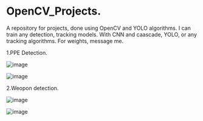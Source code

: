 # OpenCV_Projects.
A repository for projects, done using OpenCV and YOLO algorithms.
I can train any detection, tracking models.  With CNN and caascade, YOLO, or any tracking algorithms.
For weights, message me. 

1.PPE Detection.

![image](https://user-images.githubusercontent.com/90163078/222940802-0b2320b8-717b-45ed-8f2b-372622de0cb0.png)


![image](https://user-images.githubusercontent.com/90163078/222940853-9c62742c-adff-4138-9b08-1afc915c2a6c.png)

2.Weopon detection.

![image](https://user-images.githubusercontent.com/90163078/230812031-1e7c3611-b71a-428c-a7eb-df125a6c8235.png)

![image](https://user-images.githubusercontent.com/90163078/230812225-2620f298-6cef-4399-8c8e-e8412707894f.png)

